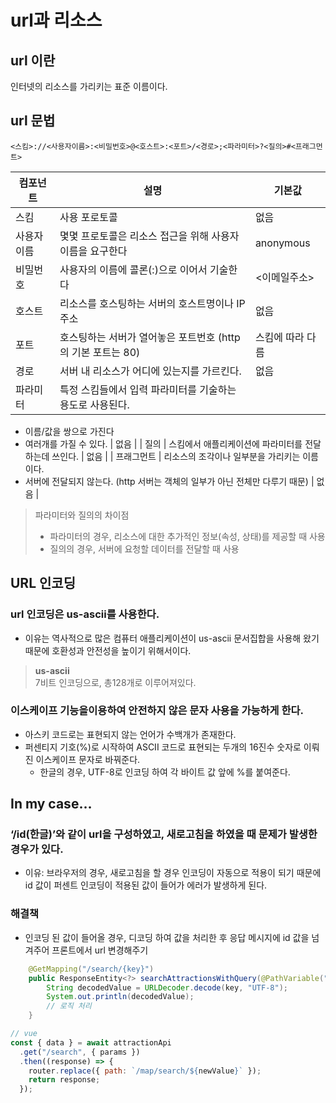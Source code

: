 # url과 리소스

## url 이란

인터넷의 리소스를 가리키는 표준 이름이다.

## url 문법

```
<스킴>://<사용자이름>:<비밀번호>@<호스트>:<포트>/<경로>;<파라미터>?<질의>#<프래그먼트>
```

| 컴포넌트 | 설명 | 기본값 |
| --- | --- | --- |
| 스킴 | 사용 포로토콜 | 없음 |
| 사용자이름 | 몇몇 프로토콜은 리소스 접근을 위해 사용자 이름을 요구한다 | anonymous |
| 비밀번호 | 사용자의 이름에 콜론(:)으로 이어서 기술한다 | <이메일주소> |
| 호스트 | 리소스를 호스팅하는 서버의 호스트명이나 IP 주소 | 없음 |
| 포트 | 호스팅하는 서버가 열어놓은 포트번호 (http의 기본 포트는 80) | 스킴에 따라 다름 |
| 경로 | 서버 내 리소스가 어디에 있는지를 가르킨다. | 없음 |
| 파라미터 | 특정 스킴들에서 입력 파라미터를 기술하는 용도로 사용된다.
- 이름/값을 쌍으로 가진다
- 여러개를 가질 수 있다. | 없음 |
| 질의 | 스킴에서 애플리케이션에 파라미터를 전달하는데 쓰인다. | 없음 |
| 프래그먼트 | 리소스의 조각이나 일부분을 가리키는 이름이다.
- 서버에 전달되지 않는다. (http 서버는 객체의 일부가 아닌 전체만 다루기 때문) | 없음 |


> 파라미터와 질의의 차이점
> - 파라미터의 경우, 리소스에 대한 추가적인 정보(속성, 상태)를 제공할 때 사용
> - 질의의 경우, 서버에 요청할 데이터를 전달할 때 사용

## URL 인코딩

### url 인코딩은 us-ascii를 사용한다.

- 이유는 역사적으로 많은 컴퓨터 애플리케이션이 us-ascii 문서집합을 사용해 왔기 때문에 호환성과 안전성을 높이기 위해서이다.

> **us-ascii**   
> 7비트 인코딩으로, 총128개로 이루어져있다.

### 이스케이프 기능을이용하여 안전하지 않은 문자 사용을 가능하게 한다.

- 아스키 코드로는 표현되지 않는 언어가 수백개가 존재한다.
- 퍼센티지 기호(%)로 시작하여 ASCII 코드로 표현되는 두개의 16진수 숫자로 이뤄진 이스케이프 문자로 바꿔준다.
    - 한글의 경우, UTF-8로 인코딩 하여 각 바이트 값 앞에 %를 붙여준다.

## In my case…

### ‘/id(한글)’와 같이 url을 구성하였고, 새로고침을 하였을 때 문제가 발생한 경우가 있다.

- 이유: 브라우저의 경우, 새로고침을 할 경우 인코딩이 자동으로 적용이 되기 때문에 id 값이 퍼센트 인코딩이 적용된 값이 들어가 에러가 발생하게 된다.

### 해결책

- 인코딩 된 값이 들어올 경우, 디코딩 하여 값을 처리한 후 응답 메시지에 id 값을 넘겨주어 프론트에서 url 변경해주기

```java
	@GetMapping("/search/{key}")
	public ResponseEntity<?> searchAttractionsWithQuery(@PathVariable("key") String key) throws UnsupportedEncodingException {
		String decodedValue = URLDecoder.decode(key, "UTF-8");
		System.out.println(decodedValue);
		// 로직 처리
	}
```

```jsx
// vue
const { data } = await attractionApi
  .get("/search", { params })
  .then((response) => {
    router.replace({ path: `/map/search/${newValue}` });
    return response;
  });
```
